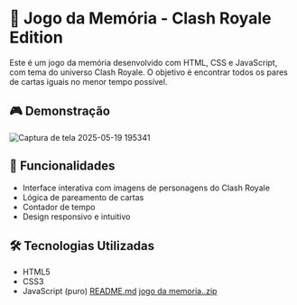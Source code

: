 # 🧠 Jogo da Memória - Clash Royale Edition

Este é um jogo da memória desenvolvido com HTML, CSS e JavaScript, com tema do universo Clash Royale. O objetivo é encontrar todos os pares de cartas iguais no menor tempo possível.

## 🎮 Demonstração

![Captura de tela 2025-05-19 195341](https://github.com/user-attachments/assets/9e7a612d-77ea-4516-9dfd-7b98f00cbc93)

## 🚀 Funcionalidades

- Interface interativa com imagens de personagens do Clash Royale
- Lógica de pareamento de cartas
- Contador de tempo
- Design responsivo e intuitivo

## 🛠️ Tecnologias Utilizadas

- HTML5
- CSS3
- JavaScript (puro)
[README.md](https://github.com/user-attachments/files/20316647/README.md)
[jogo da memoria..zip](https://github.com/user-attachments/files/20316802/jogo.da.memoria.zip)

